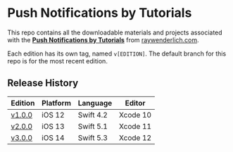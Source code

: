 # Push Notifications by Tutorials

This repo contains all the downloadable materials and projects associated with the **[Push Notifications by Tutorials](https://www.raywenderlich.com/books/push-notifications-by-tutorials)** from [raywenderlich.com](https://www.raywenderlich.com).

Each edition has its own tag, named `v[EDITION]`. The default branch for this repo is for the most recent edition.

## Release History

| Edition | Platform | Language | Editor |
| --- | --- | --- | --- |
| [v1.0.0](https://github.com/lukailun/Push-Notifications-by-Tutorials/tree/v1.0.0) | iOS 12 | Swift 4.2 | Xcode 10 |
| [v2.0.0](https://github.com/lukailun/Push-Notifications-by-Tutorials/tree/v2.0.0) | iOS 13 | Swift 5.1 | Xcode 11 |
| [v3.0.0](https://github.com/lukailun/Push-Notifications-by-Tutorials/tree/v3.0.0) | iOS 14 | Swift 5.3 | Xcode 12 |